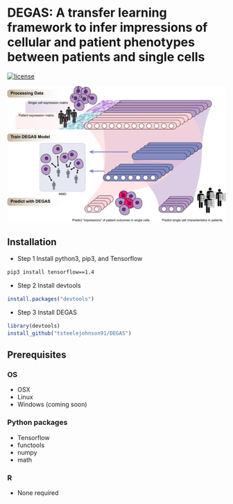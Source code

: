 # DEGAS: A transfer learning framework to infer impressions of cellular and patient phenotypes between patients and single cells

[![license](https://img.shields.io/github/license/mashape/apistatus.svg?maxAge=2592000)](LICENSE)

![DEGAS](figures/DEGAS.png "DEGAS")

## Installation
* Step 1 Install python3, pip3, and Tensorflow
```bash
pip3 install tensorflow==1.4
```

* Step 2 Install devtools
```R
install.packages("devtools")
```
* Step 3 Install DEGAS
```R
library(devtools)
install_github("tsteelejohnson91/DEGAS")
```

## Prerequisites

### OS
* OSX
* Linux
* Windows (coming soon)

### Python packages
* Tensorflow
* functools
* numpy
* math

### R
* None required
